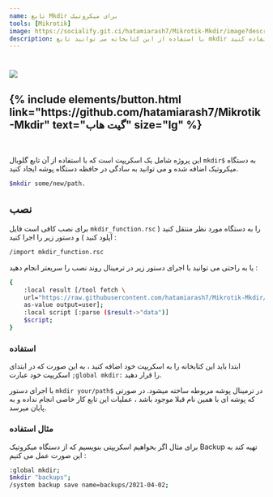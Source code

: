 ```yaml
---
name: تابع Mkdir برای میکروتیک
tools: [Mikrotik]
image: https://socialify.git.ci/hatamiarash7/Mikrotik-Mkdir/image?description=1&font=KoHo&language=1&owner=1&pattern=Circuit%20Board&theme=Dark
description: با استفاده از این کتابخانه می توانید تابع mkdir را در ترمینال دستگاه های میکروتیک خود استفاده کنید
---
```


<h1 class="center">
<img src="https://socialify.git.ci/hatamiarash7/Mikrotik-Mkdir/image?description=1&font=KoHo&language=1&owner=1&pattern=Circuit%20Board&theme=Dark"/>
</h1>

<h2 class="center">
{% include elements/button.html link="https://github.com/hatamiarash7/Mikrotik-Mkdir" text="گیت هاب" size="lg" %}
</h2>

<br>

این پروژه شامل یک اسکریپت است که با استفاده از آن تابع گلوبال `mkdir$` به دستگاه میکروتیک اضافه شده و می توانید به سادگی در حافظه دستگاه پوشه ایجاد کنید.

```sh
$mkdir some/new/path.
```

## نصب

برای نصب کافی است فایل `mkdir_function.rsc` را به دستگاه مورد نظر منتقل کنید ( آپلود کنید ) و دستور زیر را اجرا کنید :

```sh
/import mkdir_function.rsc
```

یا به راحتی می توانید با اجرای دستور زیر در ترمینال روند نصب را سریعتر انجام دهید :

```sh
{
    :local result [/tool fetch \
    url="https://raw.githubusercontent.com/hatamiarash7/Mikrotik-Mkdir/main/mkdir_function.rsc" \
    as-value output=user];
    :local script [:parse ($result->"data")]
    $script;
}
```

### استفاده

ابتدا باید این کتابخانه را به اسکریپت خود اضافه کنید ، به این صورت که در ابتدای اسکریپت خود عبارت `;global mkdir:` را قرار دهید.

با اجرای دستور `mkdir your/path$` در ترمینال پوشه مربوطه ساخته میشود. در صورتی که پوشه ای با همین نام قبلا موجود باشد ، عملیات این تابع کار خاصی انجام نداده و به پایان میرسد.

### مثال استفاده

برای مثال اگر بخواهیم اسکریپتی بنویسیم که از دستگاه میکروتیک Backup تهیه کند به این صورت عمل می کنیم :

```sh
:global mkdir;
$mkdir "backups";
/system backup save name=backups/2021-04-02;
```
